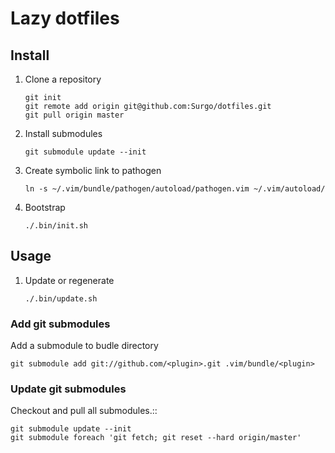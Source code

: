 # Lazy dotfiles

## Install

1. Clone a repository

    ```console
    git init
    git remote add origin git@github.com:Surgo/dotfiles.git
    git pull origin master
    ```

1. Install submodules

    ```console
    git submodule update --init
    ```

1. Create symbolic link to pathogen

    ```console
    ln -s ~/.vim/bundle/pathogen/autoload/pathogen.vim ~/.vim/autoload/
    ```

1. Bootstrap

    ```console
    ./.bin/init.sh
    ```

## Usage

1. Update or regenerate

    ```console
    ./.bin/update.sh
    ```

### Add git submodules

Add a submodule to budle directory

```console
git submodule add git://github.com/<plugin>.git .vim/bundle/<plugin>
```

### Update git submodules

Checkout and pull all submodules.::

```console
git submodule update --init
git submodule foreach 'git fetch; git reset --hard origin/master'
```
